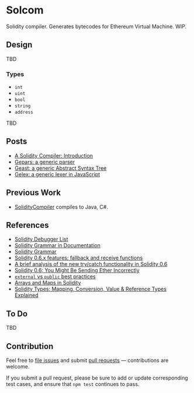 # Solcom

Solidity compiler. Generates bytecodes for Ethereum Virtual Machine. WIP.

## Design

TBD

### Types

- `int`
- `uint`
- `bool`
- `string`
- `address`

TBD

## Posts

- [A Solidity Compiler: Introduction](https://angeljavalopez.medium.com/a-solidity-compiler-introduction-816c3dcec442)
- [Gepars: a generic parser](https://angeljavalopez.medium.com/gepars-a-generic-parser-f5795bd16f09)
- [Geast: a generic Abstract Syntax Tree](https://angeljavalopez.medium.com/geast-a-generic-abstract-syntax-tree-c7feb681b6b5)
- [Gelex: a generic lexer in JavaScript](https://angeljavalopez.medium.com/gelex-a-generic-lexer-in-javascript-4b87b228bf2a)

## Previous Work

- [SolidityCompiler](https://github.com/ajlopez/SolidityCompiler) compiles to Java, C#.

## References

- [Solidity Debugger List](http://solidity-debugger.io/#/)
- [Solidity Grammar in Documentation](https://docs.soliditylang.org/en/v0.8.2/grammar.html)
- [Solidity Grammar](https://github.com/ethereum/solidity/blob/develop/docs/Solidity.g4)
- [Solidity 0.6.x features: fallback and receive functions](https://solidity.ethereum.org/2020/03/26/fallback-receive-split/)
- [A brief analysis of the new try/catch functionality in Solidity 0.6](https://forum.openzeppelin.com/t/a-brief-analysis-of-the-new-try-catch-functionality-in-solidity-0-6/2564)
- [Solidity 0.6: You Might Be Sending Ether Incorrectly](https://medium.com/better-programming/solidity-0-6-you-might-be-sending-ether-all-wrong-1e119e1ffc27)
- [`external` vs `public` best practices](https://ethereum.stackexchange.com/questions/19380/external-vs-public-best-practices)
- [Arrays and Maps in Solidity](https://medium.com/coinmonks/array-and-map-in-solidity-a579b311d74b)
- [Solidity Types: Mapping, Conversion, Value & Reference Types Explained](https://www.bitdegree.org/learn/solidity-types)


## To Do

TBD

## Contribution

Feel free to [file issues](https://github.com/ajlopez/solcom) and submit
[pull requests](https://github.com/ajlopez/solcom/pulls) — contributions are
welcome.

If you submit a pull request, please be sure to add or update corresponding
test cases, and ensure that `npm test` continues to pass.

